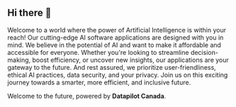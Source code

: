 ## Hi there 👋

Welcome to a world where the power of Artificial Intelligence is within your reach! 
Our cutting-edge AI software applications are designed with you in mind. We believe in the potential of AI 
and want to make it affordable and accessible for everyone. Whether you're looking to streamline decision-making, 
boost efficiency, or uncover new insights, our applications are your gateway to the future. 
And rest assured, we prioritize user-friendliness, ethical AI practices, data security, and your privacy. 
Join us on this exciting journey towards a smarter, more efficient, and inclusive future. 

Welcome to the future, powered by **Datapilot Canada**.





<!--

**Here are some ideas to get you started:**

🙋‍♀️ A short introduction - what is your organization all about?
🌈 Contribution guidelines - how can the community get involved?
👩‍💻 Useful resources - where can the community find your docs? Is there anything else the community should know?
🍿 Fun facts - what does your team eat for breakfast?
🧙 Remember, you can do mighty things with the power of [Markdown](https://docs.github.com/github/writing-on-github/getting-started-with-writing-and-formatting-on-github/basic-writing-and-formatting-syntax)
-->
